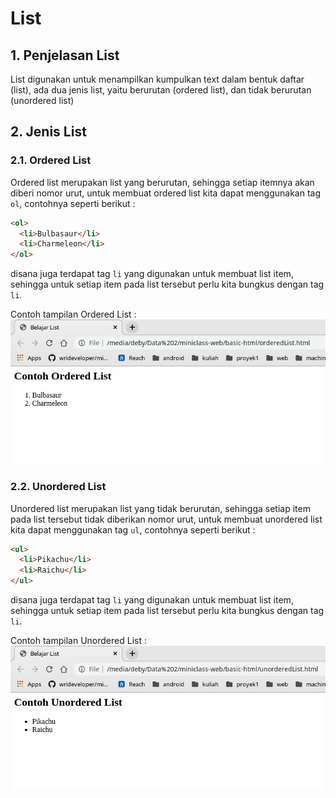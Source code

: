 # List

## 1. Penjelasan List

List digunakan untuk menampilkan kumpulkan text dalam bentuk daftar (list), ada dua jenis list, yaitu berurutan (ordered list), dan tidak berurutan (unordered list)

## 2. Jenis List

### 2.1. Ordered List

Ordered list merupakan list yang berurutan, sehingga setiap itemnya akan diberi nomor urut, untuk membuat ordered list kita dapat menggunakan tag `ol`, contohnya seperti berikut :

```html
<ol>
  <li>Bulbasaur</li>
  <li>Charmeleon</li>
</ol>
```

disana juga terdapat tag `li` yang digunakan untuk membuat list item, sehingga untuk setiap item pada list tersebut perlu kita bungkus dengan tag `li`.

Contoh tampilan Ordered List :
![ordered-list](orderedList.jpg)

### 2.2. Unordered List

Unordered list merupakan list yang tidak berurutan, sehingga setiap item pada list tersebut tidak diberikan nomor urut, untuk membuat unordered list kita dapat menggunakan tag `ul`, contohnya seperti berikut :

```html
<ul>
  <li>Pikachu</li>
  <li>Raichu</li>
</ul>
```

disana juga terdapat tag `li` yang digunakan untuk membuat list item, sehingga untuk setiap item pada list tersebut perlu kita bungkus dengan tag `li`.

Contoh tampilan Unordered List :
![unordered-list](unorderedList.jpg)
